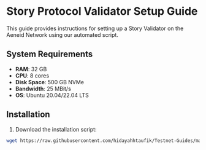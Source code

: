 # Story Protocol Validator Setup Guide

This guide provides instructions for setting up a Story Validator on the Aeneid Network using our automated script.

## System Requirements
- **RAM**: 32 GB
- **CPU**: 8 cores
- **Disk Space**: 500 GB NVMe
- **Bandwidth**: 25 MBit/s
- **OS**: Ubuntu 20.04/22.04 LTS

## Installation
1. Download the installation script:
```bash
wget https://raw.githubusercontent.com/hidayahhtaufik/Testnet-Guides/master/Story%20Protocol/auto-install.sh